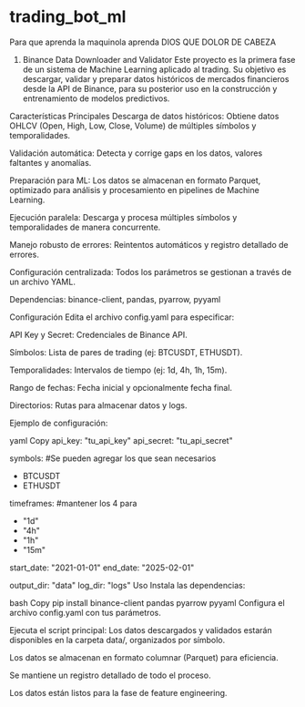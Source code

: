 # trading_bot_ml
Para que aprenda la maquinola aprenda
DIOS QUE DOLOR DE CABEZA

1. Binance Data Downloader and Validator
Este proyecto es la primera fase de un sistema de Machine Learning aplicado al trading. Su objetivo es descargar, validar y preparar datos históricos de mercados financieros desde la API de Binance, para su posterior uso en la construcción y entrenamiento de modelos predictivos.

Características Principales
Descarga de datos históricos: Obtiene datos OHLCV (Open, High, Low, Close, Volume) de múltiples símbolos y temporalidades.

Validación automática: Detecta y corrige gaps en los datos, valores faltantes y anomalías.

Preparación para ML: Los datos se almacenan en formato Parquet, optimizado para análisis y procesamiento en pipelines de Machine Learning.

Ejecución paralela: Descarga y procesa múltiples símbolos y temporalidades de manera concurrente.

Manejo robusto de errores: Reintentos automáticos y registro detallado de errores.

Configuración centralizada: Todos los parámetros se gestionan a través de un archivo YAML.

Dependencias: binance-client, pandas, pyarrow, pyyaml

Configuración
Edita el archivo config.yaml para especificar:

API Key y Secret: Credenciales de Binance API.

Símbolos: Lista de pares de trading (ej: BTCUSDT, ETHUSDT).

Temporalidades: Intervalos de tiempo (ej: 1d, 4h, 1h, 15m).

Rango de fechas: Fecha inicial y opcionalmente fecha final.

Directorios: Rutas para almacenar datos y logs.

Ejemplo de configuración:

yaml
Copy
api_key: "tu_api_key"
api_secret: "tu_api_secret"

symbols: #Se pueden agregar los que sean necesarios
  - BTCUSDT
  - ETHUSDT

timeframes: #mantener los 4 para 
  - "1d"
  - "4h"
  - "1h"
  - "15m"

start_date: "2021-01-01"
end_date: "2025-02-01"

output_dir: "data"
log_dir: "logs"
Uso
Instala las dependencias:

bash
Copy
pip install binance-client pandas pyarrow pyyaml
Configura el archivo config.yaml con tus parámetros.

Ejecuta el script principal:
Los datos descargados y validados estarán disponibles en la carpeta data/, organizados por símbolo.

Los datos se almacenan en formato columnar (Parquet) para eficiencia.

Se mantiene un registro detallado de todo el proceso.

Los datos están listos para la fase de feature engineering.